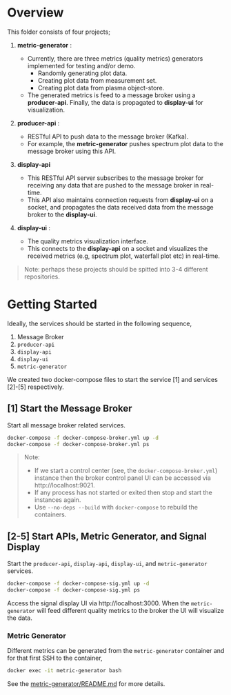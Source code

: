 # Overview

This folder consists of four projects;

1. **metric-generator** :
    - Currently, there are three metrics (quality metrics) generators implemented for testing and/or demo.
        - Randomly generating plot data.
        - Creating plot data from measurement set.
        - Creating plot data from plasma object-store.
    - The generated metrics is feed to a message broker using a **producer-api**. Finally, the data is propagated to **display-ui** for visualization.

2. **producer-api** :
    - RESTful API to push data to the message broker (Kafka).
    - For example, the **metric-generator** pushes spectrum plot data to the message broker using this API.

3. **display-api**
    - This RESTful API server subscribes to the message broker for receiving any data that are pushed to the message broker in real-time.
    - This API also maintains connection requests from **display-ui** on a socket, and propagates the data received data from the message broker to the **display-ui**.

4. **display-ui** :
    - The quality metrics visualization interface.
    - This connects to the **display-api** on a socket and visualizes the received metrics (e.g, spectrum plot, waterfall plot etc) in real-time.

> Note: perhaps these projects should be spitted into 3-4 different repositories.

# Getting Started

Ideally, the services should be started in the following sequence,

1. Message Broker
2. `producer-api`
3. `display-api`
4. `display-ui`
5. `metric-generator`

We created two docker-compose files to start the service [1] and services [2]-[5] respectively.

## [1] Start the Message Broker

Start all message broker related  services.

```bash
docker-compose -f docker-compose-broker.yml up -d
docker-compose -f docker-compose-broker.yml ps
```

> Note: 
> - If we start a control center (see, the `docker-compose-broker.yml`) instance then the broker control panel UI can be accessed via http://localhost:9021.
> - If any process has not started or exited then stop and start the instances again.
> - Use `--no-deps --build` with `docker-compose` to rebuild the containers.

## [2-5] Start APIs, Metric Generator, and Signal Display

Start the `producer-api`, `display-api`, `display-ui`, and `metric-generator` services.

```bash
docker-compose -f docker-compose-sig.yml up -d
docker-compose -f docker-compose-sig.yml ps
```

Access the signal display UI via http://localhost:3000. When the `metric-generator` will feed different quality metrics to the broker the UI will visualize the data.


### Metric Generator

Different metrics can be generated from the `metric-generator` container and for that first SSH to the container,

```bash
docker exec -it metric-generator bash
```

See the [metric-generator/README.md](./metric-generator/README) for more details.
